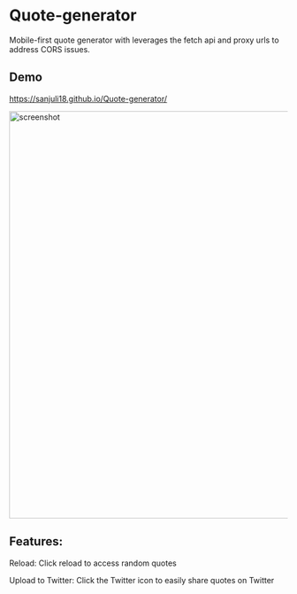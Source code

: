 # Quote-generator
Mobile-first quote generator with leverages the fetch api and proxy urls to address CORS issues.

## Demo
https://sanjuli18.github.io/Quote-generator/

<img width="735" alt="screenshot" src=https://user-images.githubusercontent.com/63923966/122072059-e1ecea80-ce14-11eb-9aff-342d473e73b8.png>

## Features:
Reload: Click reload to access random quotes

Upload to Twitter: Click the Twitter icon to easily share quotes on Twitter






